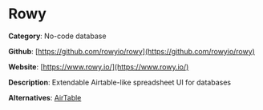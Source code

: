 
# Rowy

**Category**: No-code database

**Github**: [https://github.com/rowyio/rowy](https://github.com/rowyio/rowy)

**Website**: [https://www.rowy.io/](https://www.rowy.io/)

**Description**:
Extendable Airtable-like spreadsheet UI for databases

**Alternatives**: [AirTable](https://www.airtable.com/)
